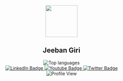 <div id="header" align="center">
  <img src="https://media.giphy.com/media/M9gbBd9nbDrOTu1Mqx/giphy.gif" width="100"/>
  <h2>
    <!--Hi there 👋<br> -->
    Jeeban Giri
  </h2>
  <!--<img src="https://github-readme-stats.vercel.app/api?username=JeebanGiri&show_icons=true&theme=dark"> -->
  <img src="https://github-readme-stats.vercel.app/api/top-langs/?username=jeebangiri&layout=compact&hide=java,html" alt="Top languages">
  
  <div id="badges">
  <a href="https://www.linkedin.com/in/jeeban-giri-1b7a98251/">
    <img src="https://img.shields.io/badge/LinkedIn-blue?style=for-the-badge&logo=linkedin&logoColor=white" alt="LinkedIn Badge"/>
  </a>
  <a href="https://www.youtube.com/@LearnWithJeeban">
    <img src="https://img.shields.io/badge/YouTube-red?style=for-the-badge&logo=youtube&logoColor=white" alt="Youtube Badge"/>
  </a>
  <a href="https://twitter.com/jeeban_jeebang">
    <img src="https://img.shields.io/badge/Twitter-blue?style=for-the-badge&logo=twitter&logoColor=white" alt="Twitter Badge"/>
  </a>
</div>
<img src="https://komarev.com/ghpvc/?username=JeebanGiri&style=flat-square&color=blue" alt="Profile View"/>
</div>
